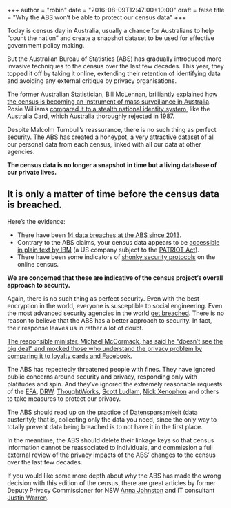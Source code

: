 +++
author = "robin"
date = "2016-08-09T12:47:00+10:00"
draft = false
title = "Why the ABS won’t be able to protect our census data"
+++

Today is census day in Australia, usually a chance for Australians to help “count the nation” and create a snapshot dataset to be used for effective government policy making.

But the Australian Bureau of Statistics (ABS) has gradually introduced more invasive techniques to the census over the last few decades. This year, they topped it off by taking it online, extending their retention of identifying data and avoiding any external critique by privacy organisations. 

The former Australian Statistician, Bill McLennan, brilliantly explained [how the census is becoming an instrument of mass surveillance in Australia](https://independentaustralia.net/life/life-display/privacy-and-the-2016-census,9279). Rosie Williams [compared it to a stealth national identity system](https://whistleblower.network/2016/07/30/census-2016-the-digital-australia-card/), like the Australia Card, which Australia thoroughly rejected in 1987. 

Despite Malcolm Turnbull’s reassurance, there is no such thing as perfect security. The ABS has created a honeypot, a very attractive dataset of all our personal data from each census, linked with all our data at other agencies. 

**The census data is no longer a snapshot in time but a living database of our private lives.**

## It is only a matter of time before the census data is breached. 

Here’s the evidence:

* There have been [14 data breaches at the ABS since 2013](https://www.theguardian.com/australia-news/2016/jul/29/australian-bureau-of-statistics-reports-14-data-breaches-since-2013).
* Contrary to the ABS claims, your census data appears to be [accessible in plain text by IBM](http://www.theregister.co.uk/2016/08/07/it_analyst_oz_census_data_processed_as_plain_text/) (a US company subject to the [PATRIOT Act](https://www.eff.org/issues/patriot-act)).
* There have been some indicators of [shonky security protocols](http://www.itnews.com.au/news/abs-forced-to-defend-census-website-security-432176) on the online census. 

**We are concerned that these are indicative of the census project’s overall approach to security.**

Again, there is no such thing as perfect security. Even with the best encryption in the world, everyone is susceptible to social engineering. Even the most advanced security agencies in the world [get breached](https://en.wikipedia.org/wiki/Global_surveillance_disclosures_(2013%E2%80%93present)). There is no reason to believe that the ABS has a better approach to security. In fact, their response leaves us in rather a lot of doubt.

[The responsible minister, Michael McCormack, has said he “doesn’t see the big deal” and mocked those who understand the privacy problem by comparing it to loyalty cards and Facebook.](http://www.smh.com.au/federal-politics/political-news/minister-says-census-no-worse-than-facebook-as-nick-xenophon-risks-jail-20160808-gqnobg.html)

The ABS has repeatedly threatened people with fines. They have ignored public concerns around security and privacy, responding only with platitudes and spin. And they’ve ignored the extremely reasonable requests of the [EFA](https://www.efa.org.au/privacy/census-2016/), [DRW](http://www.smh.com.au/comment/the-census-is-too-important-to-boycott-despite-privacy-concerns-20160804-gqllvs.html), [ThoughtWorks](https://www.thoughtworks.com/insights/blog/open-letter-david-kalisch-australian-bureau-statistics), [Scott Ludlam](https://www.theguardian.com/commentisfree/2016/aug/04/scott-ludlam-the-census-should-be-delayed-to-restore-trust-and-confidence), [Nick Xenophon](http://www.nickxenophon.com.au/media/nicks-must-reads/show/for-or-against-the-census-debate/) and others to take measures to protect our privacy.

The ABS should read up on the practice of [Datensparsamkeit](http://martinfowler.com/bliki/Datensparsamkeit.html) (data austerity); that is, collecting only the data you need, since the only way to totally prevent data being breached is to not have it in the first place.

In the meantime, the ABS should delete their linkage keys so that census information cannot be reassociated to individuals, and commission a full external review of the privacy impacts of the ABS’ changes to the census over the last few decades.

If you would like some more depth about why the ABS has made the wrong decision with this edition of the census, there are great articles by former Deputy Privacy Commissioner for NSW [Anna Johnston](http://www.smh.com.au/comment/why-i-wont-be-filling-in-the-census-tomorrow-20160808-gqnapp.html) and IT consultant [Justin Warren](https://www.eigenmagic.com/2016/08/01/the-australian-census-2016-controversy/).
